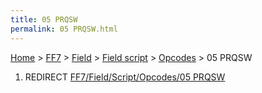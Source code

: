 ```yaml
---
title: 05 PRQSW
permalink: 05 PRQSW.html
---
```


[Home](../../../../Main%20Page.md) > [FF7](../../../../FF7.md) > [Field](../../../Field.md) > [Field script](../../Field%20script.md) > [Opcodes](../Opcodes.md) > 05 PRQSW

1.  REDIRECT [FF7/Field/Script/Opcodes/05 PRQSW][]

  [FF7/Field/Script/Opcodes/05 PRQSW]: ../../Script/Opcodes/05%20PRQSW.md
    "wikilink"
